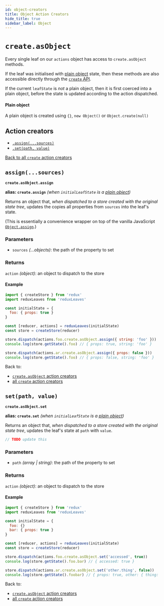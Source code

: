 ```yaml
---
id: object-creators
title: Object Action Creators
hide_title: true
sidebar_label: Object
---
```


# `create.asObject`

Every single leaf on our `actions` object has access to `create.asObject` methods.

If the leaf was initialised with [plain object](#plain-object) state, then these methods are also accessible directly through the [`create` API](../defaults.md).

If the current `leafState` is *not* a plain object, then it is first coerced into a plain object, before the state is updated according to the action dispatched.

#### Plain object
A plain object is created using `{}`, `new Object()` or `Object.create(null)`

## Action creators
- [`.assign(...sources)`](#assignsources)
- [`.set(path, value)`](#setpath-value)

[Back to all `create` action creators](../defaults.md)

## `assign(...sources)`
**`create.asObject.assign`**

**alias: `create.assign`** *(when `initialLeafState` is a [plain object](#plain-object))*

Returns an object that, *when dispatched to a store created with the original state tree*, updates the copies all properties from `sources` into the leaf's state.

(This is essentially a convenience wrapper on top of the vanilla JavaScript [`Object.assign`](https://developer.mozilla.org/en-US/docs/Web/JavaScript/Reference/Global_Objects/Object/assign).)

### Parameters
- `sources` *(...objects)*: the path of the property to set

### Returns
`action` *(object)*: an object to dispatch to the store

#### Example
```js
import { createStore } from 'redux'
import reduxLeaves from 'reduxLeaves'

const initialState = {
  foo: { props: true }
}

const [reducer, actions] = reduxLeaves(initialState)
const store = createStore(reducer)
```
```js
store.dispatch(actions.foo.create.asObject.assign({ string: 'foo' }))
console.log(store.getState().foo) // { props: true, string: 'foo' }
```
```js
store.dispatch(actions.ar.create.asObject.assign({ props: false }))
console.log(store.getState().foo) // { props: false, string: 'foo' }
```
Back to:
* [`create.asObject` action creators](#action-creators)
* [all `create` action creators](../README.md#action-creators)


## `set(path, value)`
**`create.asObject.set`**

**alias: `create.set`** *(when `initialLeafState` is a [plain object](#plain-object))*

Returns an object that, *when dispatched to a store created with the original state tree*, updates the leaf's state at `path` with `value`.

```js
// TODO update this
```

### Parameters
- `path` *(array | string)*: the path of the property to set

### Returns
`action` *(object)*: an object to dispatch to the store

#### Example
```js
import { createStore } from 'redux'
import reduxLeaves from 'reduxLeaves'

const initialState = {
  foo: {}
  bar: { props: true }
}

const [reducer, actions] = reduxLeaves(initialState)
const store = createStore(reducer)
```
```js
store.dispatch(actions.foo.create.asObject.set('accessed', true))
console.log(store.getState().foo.bar) // { accessed: true }
```
```js
store.dispatch(actions.ar.create.asObject.set('other.thing', false))
console.log(store.getState().foobar) // { props: true, other: { thing: false } }
```
Back to:
* [`create.asObject` action creators](#action-creators)
* [all `create` action creators](../README.md#action-creators)